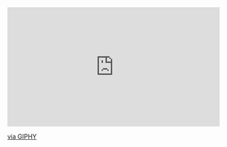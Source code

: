 <iframe src="https://giphy.com/embed/KX5nwoDX97AtPvKBF6" width="480" height="270" frameBorder="0" class="giphy-embed" allowFullScreen></iframe><p><a href="https://giphy.com/gifs/motion-graphics-animated-gif-animation-KX5nwoDX97AtPvKBF6">via GIPHY</a></p>

